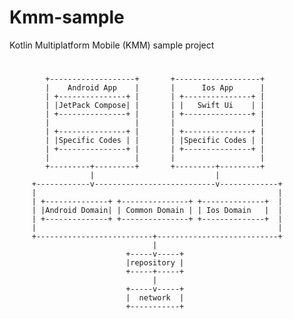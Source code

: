 # Kmm-sample
Kotlin Multiplatform Mobile (KMM) sample project
#
            +-------------------+       +-------------------+
            |    Android App    |       |      Ios App      |
            | +---------------+ |       | +---------------+ |
            | |JetPack Compose| |       | |   Swift Ui    | |
            | +---------------+ |       | +---------------+ |
            |                   |       |                   |
            | +---------------+ |       | +---------------+ |
            | |Specific Codes | |       | |Specific Codes | |
            | +---------------+ |       | +---------------+ |
            |                   |       |                   |
            +---------+---------+       +---------+---------+
                      |                           |
         +------------v---------------------------v-------------+
         |                                                      |
         | +--------------+ +---------------+ +--------------+  |
         | |Android Domain| | Common Domain | | Ios Domain   |  |
         | +--------------+ +---------------+ +--------------+  |
         |                                                      |
         +--------------------------+---------------------------+
                                    |
                              +-----v-----+
                              |repository |
                              +-----+-----+
                                    |
                              +-----v-----+
                              |  network  |
                              +-----------+
